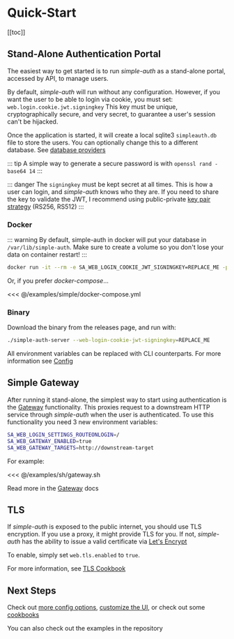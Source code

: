 # Quick-Start

[[toc]]

## Stand-Alone Authentication Portal

The easiest way to get started is to run *simple-auth* as a stand-alone portal, accessed by API, to manage users.

By default, *simple-auth* will run without any configuration. However, if you want the user to be able to login via cookie, you must set: `web.login.cookie.jwt.signingkey`  This key must be unique, cryptographically secure, and very secret, to guarantee a user's session can't be hijacked.

Once the application is started, it will create a local sqlite3 `simpleauth.db` file to store the users.  You can optionally change this to a different database. See [database providers](/database)

::: tip
A simple way to generate a secure password is with `openssl rand -base64 14`
:::

::: danger
The `signingkey` must be kept secret at all times. This is how a user can login, and
*simple-auth* knows who they are.  If you need to share the key to validate the JWT,
I recommend using public-private [key pair strategy](config.md#signing-key-pair) (RS256, RS512)
:::

### Docker

::: warning
By default, simple-auth in docker will put your database in `/var/lib/simple-auth`. Make sure to create a volume so you don't lose your data on container restart!
:::

```sh
docker run -it --rm -e SA_WEB_LOGIN_COOKIE_JWT_SIGNINGKEY=REPLACE_ME -p 80:80 zix99/simple-auth
```

Or, if you prefer *docker-compose*...

<<< @/examples/simple/docker-compose.yml

### Binary

Download the binary from the <a :href="`${$themeConfig.repoUrl}/releases`" target="_blank">releases page</a>, and run with:

```sh
./simple-auth-server --web-login-cookie-jwt-signingkey=REPLACE_ME
```

All environment variables can be replaced with CLI counterparts. For more information see [Config](/config.md)

## Simple Gateway

After running it stand-alone, the simplest way to start using authentication is the [Gateway](/access/gateway.md) functionality.  This proxies
request to a downstream HTTP service through *simple-auth* when the user is authenticated. To use this functionality you need 3 new environment variables:

```bash
SA_WEB_LOGIN_SETTINGS_ROUTEONLOGIN=/
SA_WEB_GATEWAY_ENABLED=true
SA_WEB_GATEWAY_TARGETS=http://downstream-target
```

For example:

<<< @/examples/sh/gateway.sh

Read more in the [Gateway](/access/gateway.md) docs

## TLS

If *simple-auth* is exposed to the public internet, you should use TLS encryption.  If you use a proxy, it might provide TLS for you.  If not, *simple-auth* has the ability to issue a valid certificate via [Let's Encrypt](https://letsencrypt.org/)

To enable, simply set `web.tls.enabled` to `true`.

For more information, see [TLS Cookbook](/cookbooks/letsencrypt.md)

## Next Steps

Check out [more config options](config), [customize the UI](customization), or check out some [cookbooks](cookbooks/)

You can also check out the <a :href="`${ $themeConfig.fileUrl }/docs/examples`">examples in the repository</a>